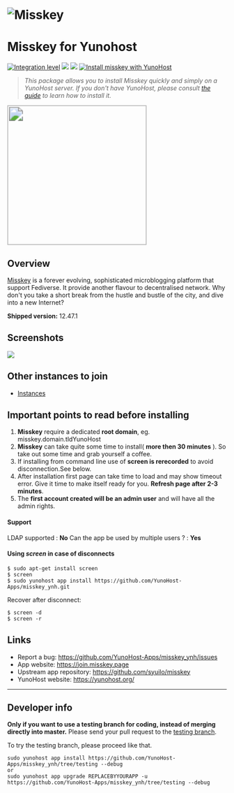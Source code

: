 ![Misskey](https://raw.githubusercontent.com/syuilo/misskey/develop/assets/title.png)
================================================================
# Misskey for Yunohost

[![Integration level](https://dash.yunohost.org/integration/misskey.svg)](https://dash.yunohost.org/appci/app/misskey) ![](https://ci-apps.yunohost.org/ci/badges/misskey.status.svg) ![](https://ci-apps.yunohost.org/ci/badges/misskey.maintain.svg)
[![Install misskey with YunoHost](https://install-app.yunohost.org/install-with-yunohost.png)](https://install-app.yunohost.org/?app=misskey)



> *This package allows you to install Misskey quickly and simply on a YunoHost server.
If you don't have YunoHost, please consult [the guide](https://yunohost.org/#/install) to learn how to install it.*

<img src="https://藍.moe/aiart/31.png"  width="160" style="zoom: 200%;" />



## Overview

[Misskey](https://join.misskey.page/en/) is a forever evolving, sophisticated microblogging platform that support Fediverse. It provide another flavour to decentralised network. Why don't you take a short break from the hustle and bustle of the city, and dive into a new Internet?

**Shipped version:** 12.47.1

## Screenshots

![](https://raw.githubusercontent.com/syuilo/misskey/develop/assets/ss/user.jpg)



## Other instances to join

* [Instances](https://join.misskey.page/en/wiki/instances/)

## Important points to read before installing

1. **Misskey**  require a dedicated **root domain**, eg. misskey.domain.tldYunoHost
2. **Misskey** can take quite some time to install( **more then 30 minutes** ). So take out some time and grab yourself a coffee.
3. If installing from command line use of **screen is rerecorded** to avoid disconnection.See below.
4. After installation first page can take time to load and may show timeout error. Give it time to make itself ready for you. **Refresh page after 2-3 minutes**.
5. The **first account created will be an admin user** and will have all the admin rights.

####  Support

LDAP supported : **No**
Can the app be used by multiple users ? : **Yes**

#### Using *screen* in case of disconnects

```
$ sudo apt-get install screen
$ screen
$ sudo yunohost app install https://github.com/YunoHost-Apps/misskey_ynh.git
```

Recover after disconnect:

```
$ screen -d
$ screen -r
```

## Links

 * Report a bug: https://github.com/YunoHost-Apps/misskey_ynh/issues
 * App website: https://join.misskey.page
 * Upstream app repository: https://github.com/syuilo/misskey
 * YunoHost website: https://yunohost.org/

---

Developer info
----------------

**Only if you want to use a testing branch for coding, instead of merging directly into master.**
Please send your pull request to the [testing branch](https://github.com/YunoHost-Apps/misskey_ynh/tree/testing).

To try the testing branch, please proceed like that.
```
sudo yunohost app install https://github.com/YunoHost-Apps/misskey_ynh/tree/testing --debug
or
sudo yunohost app upgrade REPLACEBYYOURAPP -u https://github.com/YunoHost-Apps/misskey_ynh/tree/testing --debug
```

